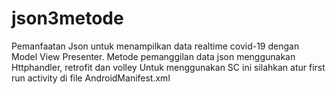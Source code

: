 # json3metode
Pemanfaatan Json untuk menampilkan data realtime covid-19 dengan Model View Presenter. Metode pemanggilan data json menggunakan Httphandler, retrofit dan volley
Untuk menggunakan SC ini silahkan atur first run activity di file AndroidManifest.xml
